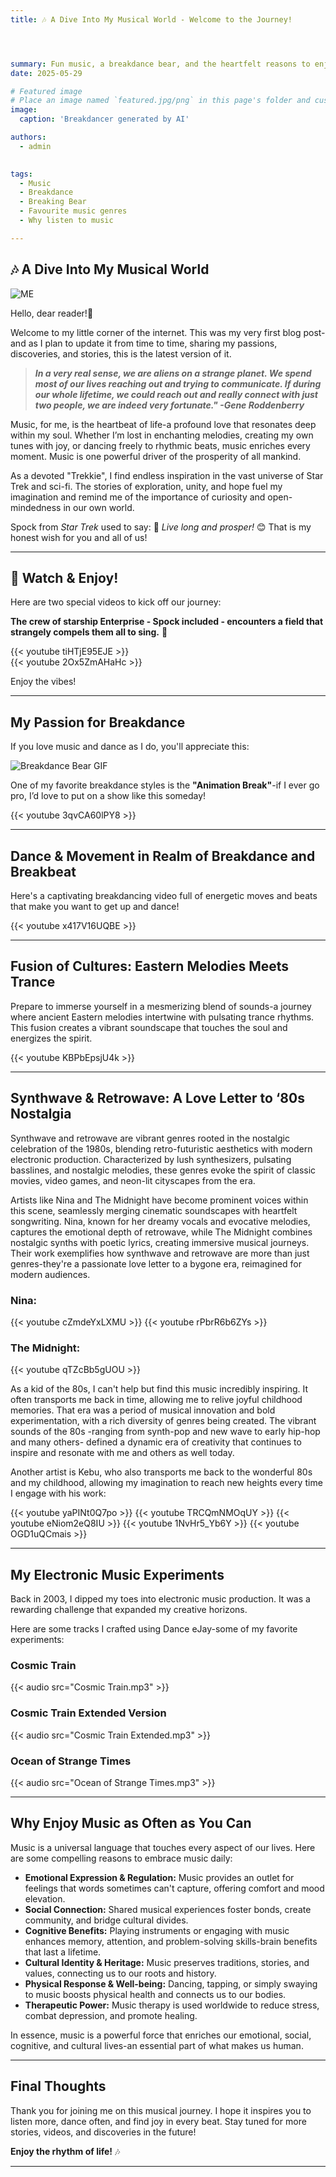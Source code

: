 ```yaml
---
title: 🎶 A Dive Into My Musical World - Welcome to the Journey!




summary: Fun music, a breakdance bear, and the heartfelt reasons to enjoy music as often as you can. 🤩
date: 2025-05-29

# Featured image
# Place an image named `featured.jpg/png` in this page's folder and customize its options here.
image:
  caption: 'Breakdancer generated by AI'

authors:
  - admin
  

tags:
  - Music
  - Breakdance
  - Breaking Bear
  - Favourite music genres
  - Why listen to music

---
```

## 🎶 A Dive Into My Musical World

![ME](/en/post/get-started/break.png)  

Hello, dear reader!👋

Welcome to my little corner of the internet. This was my very first blog post-and as I plan to update it from time to time, sharing my passions, discoveries, and stories, this is the latest version of it.  

> ***In a very real sense, we are aliens on a strange planet. We spend most of our lives reaching out and trying to communicate. If during our whole lifetime, we could reach out and really connect with just two people, we are indeed very fortunate." -Gene Roddenberry***  

Music, for me, is the heartbeat of life-a profound love that resonates deep within my soul. Whether I’m lost in enchanting melodies, creating my own tunes with joy, or dancing freely to rhythmic beats, music enriches every moment. Music is one powerful driver of the prosperity of all mankind.

As a devoted "Trekkie", I find endless inspiration in the vast universe of Star Trek and sci-fi. The stories of exploration, unity, and hope fuel my imagination and remind me of the importance of curiosity and open-mindedness in our own world.

Spock from *Star Trek* used to say: 🖖 *Live long and prosper!* 😊 That is my honest wish for you and all of us!

---

## 🎥 Watch & Enjoy!

Here are two special videos to kick off our journey:  

**The crew of starship Enterprise - Spock included - encounters a field that strangely compels them all to sing.** 🤭

{{< youtube tiHTjE95EJE >}}  
{{< youtube 2Ox5ZmAHaHc >}}  

Enjoy the vibes!  

---

## My Passion for Breakdance

If you love music and dance as I do, you'll appreciate this:  

![Breakdance Bear GIF](/en/post/get-started/bear.gif)  

One of my favorite breakdance styles is the **"Animation Break"**-if I ever go pro, I’d love to put on a show like this someday!  

{{< youtube 3qvCA60lPY8 >}}  

---

## Dance & Movement in Realm of Breakdance and Breakbeat

Here's a captivating breakdancing video full of energetic moves and beats that make you want to get up and dance!  

{{< youtube x417V16UQBE >}}  

---

## Fusion of Cultures: Eastern Melodies Meets Trance

Prepare to immerse yourself in a mesmerizing blend of sounds-a journey where ancient Eastern melodies intertwine with pulsating trance rhythms. This fusion creates a vibrant soundscape that touches the soul and energizes the spirit.  

{{< youtube KBPbEpsjU4k >}}  

---

## Synthwave & Retrowave: A Love Letter to ‘80s Nostalgia

Synthwave and retrowave are vibrant genres rooted in the nostalgic celebration of the 1980s, blending retro-futuristic aesthetics with modern electronic production. Characterized by lush synthesizers, pulsating basslines, and nostalgic melodies, these genres evoke the spirit of classic movies, video games, and neon-lit cityscapes from the era.

Artists like Nina and The Midnight have become prominent voices within this scene, seamlessly merging cinematic soundscapes with heartfelt songwriting. Nina, known for her dreamy vocals and evocative melodies, captures the emotional depth of retrowave, while The Midnight combines nostalgic synths with poetic lyrics, creating immersive musical journeys. Their work exemplifies how synthwave and retrowave are more than just genres-they're a passionate love letter to a bygone era, reimagined for modern audiences.

### Nina:
{{< youtube cZmdeYxLXMU >}}
{{< youtube rPbrR6b6ZYs >}}

### The Midnight:
{{< youtube qTZcBb5gUOU >}}

As a kid of the 80s, I can't help but find this music incredibly inspiring. It often transports me back in time, allowing me to relive joyful childhood memories. That era was a period of musical innovation and bold experimentation, with a rich diversity of genres being created. The vibrant sounds of the 80s -ranging from synth-pop and new wave to early hip-hop and many others- defined a dynamic era of creativity that continues to inspire and resonate with me and others as well today.

Another artist is Kebu, who also transports me back to the wonderful 80s and my childhood, allowing my imagination to reach new heights every time I engage with his work:

{{< youtube yaPINt0Q7po >}}
{{< youtube TRCQmNMOqUY >}}
{{< youtube eNiom2eQ8IU >}}
{{< youtube 1NvHr5_Yb6Y >}}
{{< youtube OGD1uQCmais >}}

---

## My Electronic Music Experiments

Back in 2003, I dipped my toes into electronic music production. It was a rewarding challenge that expanded my creative horizons.  

Here are some tracks I crafted using Dance eJay-some of my favorite experiments:  

### Cosmic Train  
{{< audio src="Cosmic Train.mp3" >}}  

### Cosmic Train Extended Version  
{{< audio src="Cosmic Train Extended.mp3" >}}  

### Ocean of Strange Times  
{{< audio src="Ocean of Strange Times.mp3" >}}  

---

## Why Enjoy Music as Often as You Can

Music is a universal language that touches every aspect of our lives. Here are some compelling reasons to embrace music daily:

- **Emotional Expression & Regulation:** Music provides an outlet for feelings that words sometimes can't capture, offering comfort and mood elevation.  
- **Social Connection:** Shared musical experiences foster bonds, create community, and bridge cultural divides.  
- **Cognitive Benefits:** Playing instruments or engaging with music enhances memory, attention, and problem-solving skills-brain benefits that last a lifetime.  
- **Cultural Identity & Heritage:** Music preserves traditions, stories, and values, connecting us to our roots and history.  
- **Physical Response & Well-being:** Dancing, tapping, or simply swaying to music boosts physical health and connects us to our bodies.  
- **Therapeutic Power:** Music therapy is used worldwide to reduce stress, combat depression, and promote healing.

In essence, music is a powerful force that enriches our emotional, social, cognitive, and cultural lives-an essential part of what makes us human.

---

## Final Thoughts

Thank you for joining me on this musical journey. I hope it inspires you to listen more, dance often, and find joy in every beat. Stay tuned for more stories, videos, and discoveries in the future!

**Enjoy the rhythm of life!** 🎶

---
